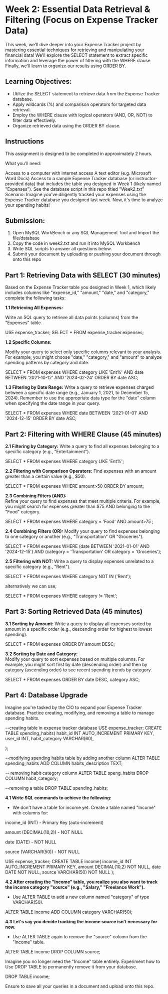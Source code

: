 # Week 2: Essential Data Retrieval & Filtering (Focus on Expense Tracker Data)

This week, we'll dive deeper into your Expense Tracker project by mastering essential techniques for retrieving and manipulating your financial data! We'll explore the SELECT statement to extract specific information and leverage the power of filtering with the WHERE clause. Finally, we'll learn to organize our results using ORDER BY.

## Learning Objectives:

* Utilize the SELECT statement to retrieve data from the Expense Tracker database.
* Apply wildcards (%) and comparison operators for targeted data retrieval.
* Employ the WHERE clause with logical operators (AND, OR, NOT) to filter data effectively.
* Organize retrieved data using the ORDER BY clause.
  
## Instructions
This assignment is designed to be completed in approximately 2 hours.

What you'll need:

Access to a computer with internet access
A text editor (e.g. Microsoft Word Docs)
Access to a sample Expense Tracker database (or instructor-provided data) that includes the table you designed in Week 1 (likely named "Expenses"). See the database script in this repo titled "Week2.txt"
Scenario: Imagine you've diligently tracked your expenses using the Expense Tracker database you designed last week. Now, it's time to analyze your spending habits!

## Submission:
1. Open MySQL WorkBench or any SQL Management Tool and Import the file/database
2. Copy the code in week2.txt and run it into MySQL Workbench
3. Write SQL scripts to answer all questions below.
4. Submit your document by uploading or pushing your document through onto this repo


## Part 1: Retrieving Data with SELECT (30 minutes)

Based on the Expense Tracker table you designed in Week 1, which likely includes columns like "expense_id," "amount," "date," and "category," complete the following tasks:

**1.1 Retrieving All Expenses:**

Write an SQL query to retrieve all data points (columns) from the "Expenses" table.


USE expense_tracker;
SELECT *
FROM expense_tracker.expenses;




**1.2 Specific Columns:** 

Modify your query to select only specific columns relevant to your analysis. For example, you might choose "date," "category," and "amount" to analyze spending patterns by category and date.

SELECT * 
FROM expenses
WHERE category LIKE 'Ent%'
AND date BETWEEN '2021-10-12' AND '2024-02-24'
ORDER BY date ASC;




**1.3 Filtering by Date Range:** 
Write a query to retrieve expenses charged between a specific date range (e.g., January 1, 2021, to December 15, 2024).
Remember to use the appropriate data type for the "date" column when specifying the date range in your query.



SELECT * 
FROM expenses
WHERE date BETWEEN '2021-01-01' AND '2024-12-15'
ORDER BY date ASC;



## Part 2: Filtering with WHERE Clause (45 minutes)

**2.1 Filtering by Category:** 
Write a query to find all expenses belonging to a specific category (e.g., "Entertainment").

SELECT * 
FROM expenses
WHERE category LIKE 'Ent%';



**2.2 Filtering with Comparison Operators:** 
Find expenses with an amount greater than a certain value (e.g., $50).


SELECT *
FROM expenses
WHERE amount>50
ORDER BY amount;


**2.3 Combining Filters (AND):**  
Refine your query to find expenses that meet multiple criteria. For example, you might search for expenses greater than $75 AND belonging to the "Food" category.

SELECT * FROM expenses
WHERE category = 'Food'
AND amount>75 ;



**2.4 Combining Filters (OR):** 
Modify your query to find expenses belonging to one category or another (e.g., "Transportation" OR "Groceries").



SELECT *
FROM expenses
WHERE (date BETWEEN '2021-01-01' AND '2024-12-15')
AND (category = 'Transportation' OR category = 'Groceries');




**2.5 Filtering with NOT:** 
Write a query to display expenses unrelated to a specific category (e.g., "Rent").


SELECT *
FROM expenses
WHERE category NOT IN ('Rent');

alternatively we can use;

SELECT *
FROM expenses
WHERE category != 'Rent';



## Part 3: Sorting Retrieved Data (45 minutes)

**3.1 Sorting by Amount:** 
Write a query to display all expenses sorted by amount in a specific order (e.g., descending order for highest to lowest spending).

SELECT *
FROM expenses
ORDER BY amount DESC;




**3.2 Sorting by Date and Category:**  
Modify your query to sort expenses based on multiple columns. For example, you might sort first by date (descending order) and then by category (ascending order) to see recent spending trends by category.

SELECT *
FROM expenses
ORDER BY date DESC, category ASC;



## Part 4: Database Upgrade

Imagine you're tasked by the CIO to expand your Expense Tracker database. Practice creating, modifying, and removing a table to manage spending habits.

--creating table in expense tracker database
USE expense_tracker;
CREATE TABLE spending_habits(
    habit_id INT AUTO_INCREMENT PRIMARY KEY,
    user_id  INT,
    habit_category VARCHAR(60),

);

--modifying spending habits table by adding another column
ALTER TABLE spending_habits
ADD COLUMN habits_description TEXT;

-- removing habit category column
ALTER TABLE speng_habits
DROP COLUMN habit_category;

--removing a table
DROP TABLE spending_habits;




**4.1 Write SQL commands to achieve the following:**

* We don't have a table for income yet. Create a table named "Income" with columns for:
  
income_id (INT) - Primary Key (auto-increment)

amount (DECIMAL(10,2)) - NOT NULL

date (DATE) - NOT NULL

source (VARCHAR(50)) - NOT NULL


USE expense_tracker;
CREATE TABLE income(
income_id INT AUTO_INCREMENT PRIMARY KEY,
amount DECIMAL(10,2) NOT NULL,
date DATE NOT NULL,
source VARCHAR(50) NOT NULL
);






**4.2 After creating the "Income" table, you realize you also want to track the income category "source" (e.g., "Salary," "Freelance Work").** 

* Use ALTER TABLE to add a new column named "category" of type VARCHAR(50).

ALTER TABLE income
ADD COLUMN category VARCHAR(50);




  
**4.3 Let's say you decide tracking the income source isn't necessary for now.**

* Use ALTER TABLE again to remove the "source" column from the "Income" table.

ALTER TABLE income
DROP COLUMN source;


Imagine you no longer need the "Income" table entirely. Experiment how to Use DROP TABLE to permanently remove it from your database.

DROP TABLE income;


Ensure to save all your queries in a document and upload onto this repo. 

